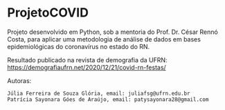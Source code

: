 # ProjetoCOVID

Projeto desenvolvido em Python, sob a mentoria do Prof. Dr. César Rennó Costa, para aplicar uma metodologia de análise de dados em bases epidemiológicas do coronavírus no estado do RN. 

Resultado publicado na revista de demografia da UFRN: https://demografiaufrn.net/2020/12/21/covid-rn-festas/

Autoras:

    Júlia Ferreira de Souza Glória, email: juliafsg@ufrn.edu.br
    Patrícia Sayonara Góes de Araújo, email: patysayonara28@gmail.com
